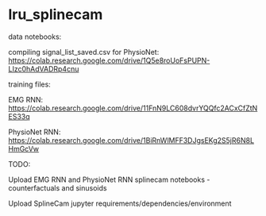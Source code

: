 # lru_splinecam

data notebooks:

compiling signal_list_saved.csv for PhysioNet: https://colab.research.google.com/drive/1Q5e8roUoFsPUPN-LIzc0hAdVADRp4cnu

training files:

EMG RNN: https://colab.research.google.com/drive/11FnN9LC608dvrYQQfc2ACxCfZtNES33q

PhysioNet RNN: https://colab.research.google.com/drive/1BiRnWlMFF3DJgsEKg2S5jR6N8LHmGcVw


TODO:

Upload EMG RNN and PhysioNet RNN splinecam notebooks - counterfactuals and sinusoids

Upload SplineCam jupyter requirements/dependencies/environment
